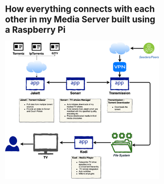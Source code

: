 # How everything connects with each other in my  Media Server built using a Raspberry Pi

![alt text](resources/overview-diagram.png "Overview")

